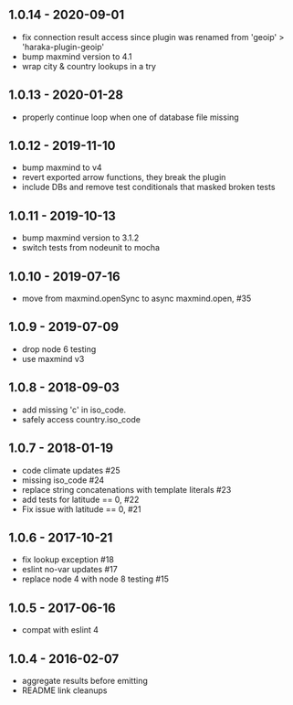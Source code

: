 ## 1.0.14 - 2020-09-01

- fix connection result access since plugin was renamed from 'geoip' > 'haraka-plugin-geoip'
- bump maxmind version to 4.1
- wrap city & country lookups in a try

## 1.0.13 - 2020-01-28

- properly continue loop when one of database file missing

## 1.0.12 - 2019-11-10

- bump maxmind to v4
- revert exported arrow functions, they break the plugin
- include DBs and remove test conditionals that masked broken tests


## 1.0.11 - 2019-10-13

- bump maxmind version to 3.1.2
- switch tests from nodeunit to mocha


## 1.0.10 - 2019-07-16

- move from maxmind.openSync to async maxmind.open, #35


## 1.0.9 - 2019-07-09

- drop node 6 testing
- use maxmind v3


## 1.0.8 - 2018-09-03

- add missing 'c' in iso_code.
- safely access country.iso_code


## 1.0.7 - 2018-01-19

- code climate updates #25
- missing iso_code #24
- replace string concatenations with template literals #23
- add tests for latitude == 0, #22
- Fix issue with latitude == 0, #21


## 1.0.6 - 2017-10-21

- fix lookup exception #18
- eslint no-var updates #17
- replace node 4 with node 8 testing #15


## 1.0.5 - 2017-06-16

- compat with eslint 4


## 1.0.4 - 2016-02-07

- aggregate results before emitting
- README link cleanups


